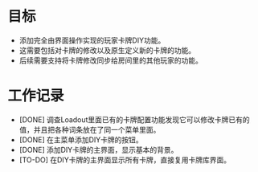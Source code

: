 # 目标
- 添加完全由界面操作实现的玩家卡牌DIY功能。
- 这需要包括对卡牌的修改以及原生定义新的卡牌的功能。
- 后续需要支持将卡牌修改同步给房间里的其他玩家的功能。

# 工作记录
- [DONE] 调查Loadout里面已有的卡牌配置功能发现它可以修改卡牌已有的值，并且把各种词条放在了同一个菜单里面。
- [DONE] 在主菜单添加DIY卡牌的按钮。
- [DONE] 添加DIY卡牌的主界面，显示基本的背景。
- [TO-DO] 在DIY卡牌的主界面显示所有卡牌，直接复用卡牌库界面。